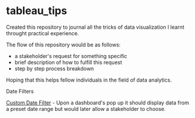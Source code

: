 # tableau_tips
Created this repository to journal all the tricks of data visualization I learnt throught practical experience. 

The flow of this repository would be as follows:
  - a stakeholder's request for something specific
  - brief description of how to fulfill this request
  - step by step process breakdown

Hoping that this helps fellow individuals in the field of data analytics. 

Date Filters 

[Custom Date Filter](https://github.com/fpfun/tableau_tips/blob/main/Custom_Date_Filter) - Upon a dashboard's pop up it should display data from a preset date range but would later allow a stakeholder to choose.



